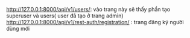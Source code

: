 http://127.0.0.1:8000/api/v1/users/: vào trang này sẽ thấy phần tạo superuser và users( user đã tạo ở trang admin)
http://127.0.0.1:8000/api/v1/rest-auth/registration/ : trang đăng ký người dùng mới 